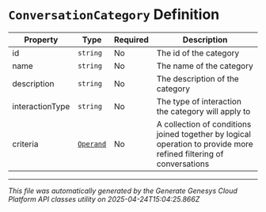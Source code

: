 # `ConversationCategory` Definition

| Property | Type | Required | Description |
|----------|------|----------|-------------|
| id | `string` | No | The id of the category |
| name | `string` | No | The name of the category |
| description | `string` | No | The description of the category |
| interactionType | `string` | No | The type of interaction the category will apply to |
| criteria | [`Operand`](operand-definition.md) | No | A collection of conditions joined together by logical operation to provide more refined filtering of conversations |

---

*This file was automatically generated by the Generate Genesys Cloud Platform API classes utility on 2025-04-24T15:04:25.866Z*